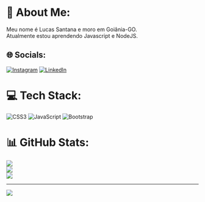 # 💫 About Me:
Meu nome é Lucas Santana e moro em Goiânia-GO.<br>
Atualmente estou aprendendo Javascript e NodeJS.

## 🌐 Socials:
[![Instagram](https://img.shields.io/badge/Instagram-%23E4405F.svg?logo=Instagram&logoColor=white)](https://instagram.com/aka.luk) [![LinkedIn](https://img.shields.io/badge/LinkedIn-%230077B5.svg?logo=linkedin&logoColor=white)](https://linkedin.com/in/lucas-santana-59aa948a) 

# 💻 Tech Stack:
![CSS3](https://img.shields.io/badge/css3-%231572B6.svg?style=for-the-badge&logo=css3&logoColor=white) ![JavaScript](https://img.shields.io/badge/javascript-%23323330.svg?style=for-the-badge&logo=javascript&logoColor=%23F7DF1E) ![Bootstrap](https://img.shields.io/badge/bootstrap-%23563D7C.svg?style=for-the-badge&logo=bootstrap&logoColor=white)
# 📊 GitHub Stats:
![](https://github-readme-stats.vercel.app/api?username=LukSantana&theme=dark&hide_border=false&include_all_commits=false&count_private=false)<br/>
![](https://github-readme-streak-stats.herokuapp.com/?user=LukSantana&theme=dark&hide_border=false)<br/>
![](https://github-readme-stats.vercel.app/api/top-langs/?username=LukSantana&theme=dark&hide_border=false&include_all_commits=false&count_private=false&layout=compact)

---
[![](https://visitcount.itsvg.in/api?id=LukSantana&icon=2&color=4)](https://visitcount.itsvg.in)
